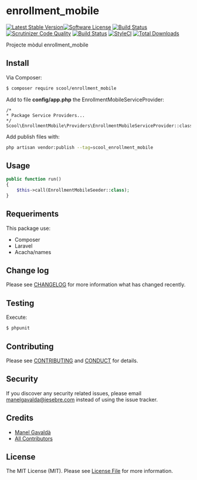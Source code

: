 # enrollment_mobile

[![Latest Stable Version](https://poser.pugx.org/manelgavalda/enrollment_mobile/v/stable)](https://packagist.org/packages/manelgavalda/enrollment_mobile)[![Software License][ico-license]](LICENSE.md)
[![Build Status](https://travis-ci.org/manelgavalda/enrollment_mobile.svg?branch=master)](https://travis-ci.org/manelgavalda/enrollment_mobile)
[![Scrutinizer Code Quality](https://scrutinizer-ci.com/g/manelgavalda/enrollment_mobile/badges/quality-score.png?b=master)](https://scrutinizer-ci.com/g/manelgavalda/enrollment_mobile/?branch=master)
[![Build Status](https://scrutinizer-ci.com/g/manelgavalda/enrollment_mobile/badges/build.png?b=master)](https://scrutinizer-ci.com/g/manelgavalda/enrollment_mobile/build-status/master)
[![StyleCI](https://styleci.io/repos/73415404/shield?branch=master)](https://styleci.io/repos/73415404)
[![Total Downloads](https://poser.pugx.org/manelgavalda/enrollment_mobile/downloads)](https://packagist.org/packages/manelgavalda/enrollment_mobile)

Projecte mòdul enrollment_mobile

## Install

Via Composer:

``` bash
$ composer require scool/enrollment_mobile
```

Add to file **config/app.php** the EnrollmentMobileServiceProvider:
```
/*
* Package Service Providers...
*/
Scool\EnrollmentMobile\Providers\EnrollmentMobileServiceProvider::class,
```

Add publish files with:

```bash
php artisan vendor:publish --tag=scool_enrollment_mobile
```

## Usage

``` php
public function run()
{
    $this->call(EnrollmentMobileSeeder::class);
}
```

## Requeriments

This package use:

* Composer
* Laravel
* Acacha/names



## Change log

Please see [CHANGELOG](CHANGELOG.md) for more information what has changed recently.

## Testing

Execute:
``` bash
$ phpunit
```

## Contributing

Please see [CONTRIBUTING](CONTRIBUTING.md) and [CONDUCT](CONDUCT.md) for details.

## Security

If you discover any security related issues, please email manelgavalda@iesebre.com instead of using the issue tracker.

## Credits

- [Manel Gavaldà][link-author]
- [All Contributors][link-contributors]

## License

The MIT License (MIT). Please see [License File](LICENSE.md) for more information.

[ico-version]: https://img.shields.io/packagist/v/scool/enrollment_mobile.svg?style=flat-square
[ico-license]: https://img.shields.io/badge/license-MIT-brightgreen.svg?style=flat-square
[ico-travis]: https://img.shields.io/travis/scool/enrollment_mobile/master.svg?style=flat-square
[ico-scrutinizer]: https://img.shields.io/scrutinizer/coverage/g/scool/enrollment_mobile.svg?style=flat-square
[ico-code-quality]: https://img.shields.io/scrutinizer/g/scool/enrollment_mobile.svg?style=flat-square
[ico-downloads]: https://img.shields.io/packagist/dt/scool/enrollment_mobile.svg?style=flat-square

[link-packagist]: https://packagist.org/packages/scool/enrollment_mobile
[link-travis]: https://travis-ci.org/scool/enrollment_mobile
[link-scrutinizer]: https://scrutinizer-ci.com/g/scool/enrollment_mobile/code-structure
[link-code-quality]: https://scrutinizer-ci.com/g/scool/enrollment_mobile
[link-downloads]: https://packagist.org/packages/scool/enrollment_mobile
[link-author]: https://github.com/manelgavalda
[link-contributors]: ../../contributors
